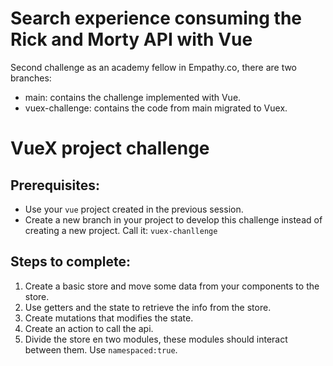 # Search experience consuming the Rick and Morty API with Vue 

Second challenge as an academy fellow in Empathy.co, there are two branches:
- main: contains the challenge implemented with Vue.
- vuex-challenge: contains the code from main migrated to Vuex.

# VueX project challenge

## Prerequisites:

* Use your `vue` project created in the previous session.
* Create a new branch in your project to develop this challenge instead of creating a new project. Call it: `vuex-chanllenge`

## Steps to complete:

1. Create a basic store and move some data from your components to the store.
2. Use getters and the state to retrieve the info from the store.
3. Create mutations that modifies the state.
4. Create an action to call the api.
5. Divide the store en two modules, these modules should interact between them. Use `namespaced:true`.


